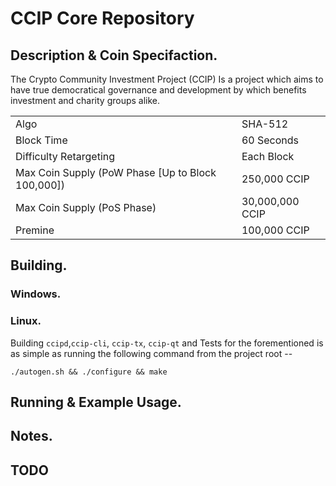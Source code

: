 # CCIP Core Repository

## Description & Coin Specifaction.

The Crypto Community Investment Project (CCIP) Is a project which aims to have true democratical governance and development by which benefits investment and charity groups alike.

<table>
<tr><td>Algo</td><td>SHA-512</td></tr>
<tr><td>Block Time</td><td>60 Seconds</td></tr>
<tr><td>Difficulty Retargeting</td><td>Each Block</td></tr>
<tr><td>Max Coin Supply (PoW Phase [Up to Block 100,000])</td><td>250,000 CCIP</td></tr>
<tr><td>Max Coin Supply (PoS Phase)</td><td>30,000,000 CCIP</td></tr>
<tr><td>Premine</td><td>100,000 CCIP</td></tr>
</table>


## Building.

### Windows.

### Linux.
Building `ccipd`,`ccip-cli`, `ccip-tx`, `ccip-qt` and Tests for the forementioned is as simple as running the following command from the project root --
```
./autogen.sh && ./configure && make
```

## Running & Example Usage.


## Notes.

## TODO
